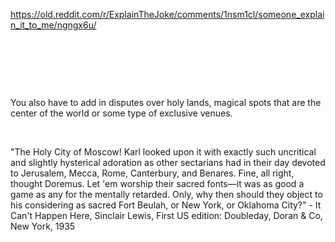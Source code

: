 https://old.reddit.com/r/ExplainTheJoke/comments/1nsm1cl/someone_explain_it_to_me/ngngx6u/

&nbsp;

&nbsp;

&nbsp;

You also have to add in disputes over holy lands, magical spots that are the center of the world or some type of exclusive venues.

&nbsp;

"The Holy City of Moscow! Karl looked upon it with exactly such uncritical and slightly hysterical adoration as other sectarians had in their day devoted to Jerusalem, Mecca, Rome, Canterbury, and Benares. Fine, all right, thought Doremus. Let 'em worship their sacred fonts—it was as good a game as any for the mentally retarded. Only, why then should they object to his considering as sacred Fort Beulah, or New York, or Oklahoma City?" - It Can't Happen Here, Sinclair Lewis, First US edition: Doubleday, Doran & Co, New York, 1935
